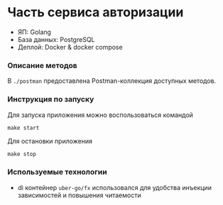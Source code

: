 # Часть сервиса авторизации
- ЯП: Golang
- База данных: PostgreSQL
- Деплой: Docker & docker compose

### Описание методов
В `./postman` предоставлена Postman-коллекция доступных методов.

### Инструкция по запуску
Для запуска приложения можно воспользоваться командой
```
make start
```
Для остановки приложения
```makefile
make stop

```

### Используемые технологии
- di контейнер ```uber-go/fx``` использовался для удобства инъекции зависимостей и повышения читаемости